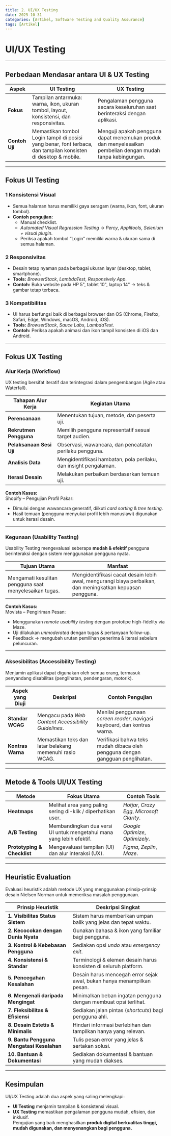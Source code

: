 ```yaml
---
title: 2. UI/UX Testing
date: 2025-10-31
categories: [Artikel, Software Testing and Quality Assurance]
tags: [Artikel]
---
```

#  UI/UX Testing
---

##  Perbedaan Mendasar antara UI & UX Testing

| **Aspek** | **UI Testing** | **UX Testing** |
|------------|----------------|----------------|
| **Fokus** | Tampilan antarmuka: warna, ikon, ukuran tombol, layout, konsistensi, dan responsivitas. | Pengalaman pengguna secara keseluruhan saat berinteraksi dengan aplikasi. |
| **Contoh Uji** | Memastikan tombol Login tampil di posisi yang benar, font terbaca, dan tampilan konsisten di desktop & mobile. | Menguji apakah pengguna dapat menemukan produk dan menyelesaikan pembelian dengan mudah tanpa kebingungan. |

---

##  Fokus UI Testing

### 1 Konsistensi Visual
- Semua halaman harus memiliki gaya seragam (warna, ikon, font, ukuran tombol).  
- **Contoh pengujian:**  
  - Manual checklist.  
  - *Automated Visual Regression Testing* → *Percy*, *Applitools*, *Selenium + visual plugin*.  
  - Periksa apakah tombol “Login” memiliki warna & ukuran sama di semua halaman.

### 2️ Responsivitas
- Desain tetap nyaman pada berbagai ukuran layar (desktop, tablet, smartphone).  
- **Tools:** *BrowserStack*, *LambdaTest*, *Responsively App*.  
- **Contoh:** Buka website pada HP 5", tablet 10", laptop 14" → teks & gambar tetap terbaca.

### 3️ Kompatibilitas
- UI harus berfungsi baik di berbagai browser dan OS (Chrome, Firefox, Safari, Edge, Windows, macOS, Android, iOS).  
- **Tools:** *BrowserStack*, *Sauce Labs*, *LambdaTest*.  
- **Contoh:** Periksa apakah animasi dan ikon tampil konsisten di iOS dan Android.

---

## Fokus UX Testing

### Alur Kerja (Workflow)
UX testing bersifat iteratif dan terintegrasi dalam pengembangan (Agile atau Waterfall).

| **Tahapan Alur Kerja** | **Kegiatan Utama** |
|--------------------------|--------------------|
| **Perencanaan** | Menentukan tujuan, metode, dan peserta uji. |
| **Rekrutmen Pengguna** | Memilih pengguna representatif sesuai target audien. |
| **Pelaksanaan Sesi Uji** | Observasi, wawancara, dan pencatatan perilaku pengguna. |
| **Analisis Data** | Mengidentifikasi hambatan, pola perilaku, dan insight pengalaman. |
| **Iterasi Desain** | Melakukan perbaikan berdasarkan temuan uji. |

**Contoh Kasus:**  
Shopify – Pengujian Profil Pakar:  
- Dimulai dengan wawancara generatif, diikuti *card sorting* & *tree testing*.  
- Hasil temuan (pengguna menyukai profil lebih manusiawi) digunakan untuk iterasi desain.

---

### Kegunaan (Usability Testing)
Usability Testing mengevaluasi seberapa **mudah & efektif** pengguna berinteraksi dengan sistem menggunakan pengguna nyata.

| **Tujuan Utama** | **Manfaat** |
|-------------------|--------------|
| Mengamati kesulitan pengguna saat menyelesaikan tugas. | Mengidentifikasi cacat desain lebih awal, mengurangi biaya perbaikan, dan meningkatkan kepuasan pengguna. |

**Contoh Kasus:**  
Movista – Pengiriman Pesan:  
- Menggunakan *remote usability testing* dengan prototipe high-fidelity via Maze.  
- Uji dilakukan *unmoderated* dengan tugas & pertanyaan follow-up.  
- Feedback → mengubah urutan pemilihan penerima & iterasi sebelum peluncuran.

---

### Aksesibilitas (Accessibility Testing)
Menjamin aplikasi dapat digunakan oleh semua orang, termasuk penyandang disabilitas (penglihatan, pendengaran, motorik).

| **Aspek yang Diuji** | **Deskripsi** | **Contoh Pengujian** |
|------------------------|----------------|------------------------|
| **Standar WCAG** | Mengacu pada *Web Content Accessibility Guidelines*. | Menilai penggunaan *screen reader*, navigasi keyboard, dan kontras warna. |
| **Kontras Warna** | Memastikan teks dan latar belakang memenuhi rasio WCAG. | Verifikasi bahwa teks mudah dibaca oleh pengguna dengan gangguan penglihatan. |

---

## Metode & Tools UI/UX Testing

| **Metode** | **Fokus Utama** | **Contoh Tools** |
|-------------|------------------|------------------|
| **Heatmaps** | Melihat area yang paling sering di-klik / diperhatikan user. | *Hotjar*, *Crazy Egg*, *Microsoft Clarity*. |
| **A/B Testing** | Membandingkan dua versi UI untuk mengetahui mana yang lebih efektif. | *Google Optimize*, *Optimizely*. |
| **Prototyping & Checklist** | Mengevaluasi tampilan (UI) dan alur interaksi (UX). | *Figma*, *Zeplin*, *Maze*. |

---

## Heuristic Evaluation
Evaluasi heuristik adalah metode UX yang menggunakan prinsip-prinsip desain Nielsen Norman untuk memeriksa masalah penggunaan.

| **Prinsip Heuristik** | **Deskripsi Singkat** |
|-------------------------|------------------------|
| **1. Visibilitas Status Sistem** | Sistem harus memberikan umpan balik yang jelas dan tepat waktu. |
| **2. Kecocokan dengan Dunia Nyata** | Gunakan bahasa & ikon yang familiar bagi pengguna. |
| **3. Kontrol & Kebebasan Pengguna** | Sediakan opsi *undo* atau *emergency exit*. |
| **4. Konsistensi & Standar** | Terminologi & elemen desain harus konsisten di seluruh platform. |
| **5. Pencegahan Kesalahan** | Desain harus mencegah error sejak awal, bukan hanya menampilkan pesan. |
| **6. Mengenali daripada Mengingat** | Minimalkan beban ingatan pengguna dengan membuat opsi terlihat. |
| **7. Fleksibilitas & Efisiensi** | Sediakan jalan pintas (*shortcuts*) bagi pengguna ahli. |
| **8. Desain Estetis & Minimalis** | Hindari informasi berlebihan dan tampilkan hanya yang relevan. |
| **9. Bantu Pengguna Mengatasi Kesalahan** | Tulis pesan error yang jelas & sertakan solusi. |
| **10. Bantuan & Dokumentasi** | Sediakan dokumentasi & bantuan yang mudah diakses. |

---

## Kesimpulan
UI/UX Testing adalah dua aspek yang saling melengkapi:
- **UI Testing** menjamin tampilan & konsistensi visual.  
- **UX Testing** memastikan pengalaman pengguna mudah, efisien, dan inklusif.  
Pengujian yang baik menghasilkan **produk digital berkualitas tinggi, mudah digunakan, dan menyenangkan bagi pengguna.**
